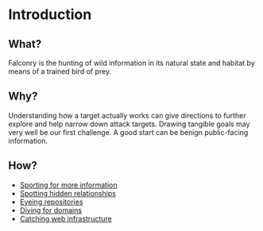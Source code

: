 # Introduction

## What?

Falconry is the hunting of wild information in its natural state and habitat by means of a trained bird of prey. 

## Why?

Understanding how a target actually works can give directions to further explore and help narrow down attack targets. 
Drawing tangible goals may very well be our first challenge. A good start can be benign public-facing information.

## How?

* [Sporting for more information](known.md)
* [Spotting hidden relationships](relationships.md)
* [Eyeing repositories](repositories.md)
* [Diving for domains](domains.md)
* [Catching web infrastructure](infrastructure.md)
